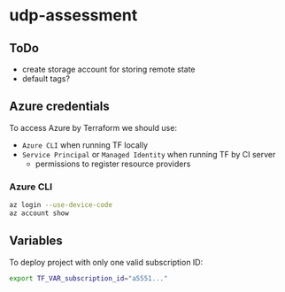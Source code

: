 # udp-assessment

## ToDo

- create storage account for storing remote state
- default tags?

## Azure credentials

To access Azure by Terraform we should use:

- `Azure CLI` when running TF locally
- `Service Principal` or `Managed Identity` when running TF by CI server
  - permissions to register resource providers

### Azure CLI

```sh
az login --use-device-code
az account show
```

## Variables

To deploy project with only one valid subscription ID:

```sh
export TF_VAR_subscription_id="a5551..."
```
